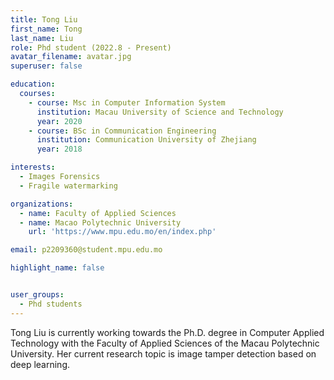 ```yaml
---
title: Tong Liu
first_name: Tong
last_name: Liu
role: Phd student (2022.8 - Present)
avatar_filename: avatar.jpg
superuser: false

education:
  courses:
    - course: Msc in Computer Information System
      institution: Macau University of Science and Technology
      year: 2020
    - course: BSc in Communication Engineering
      institution: Communication University of Zhejiang
      year: 2018

interests:
  - Images Forensics
  - Fragile watermarking

organizations:
  - name: Faculty of Applied Sciences
  - name: Macao Polytechnic University 
    url: 'https://www.mpu.edu.mo/en/index.php'

email: p2209360@student.mpu.edu.mo

highlight_name: false


user_groups:
  - Phd students
---
```


Tong Liu is currently working towards the Ph.D. degree in Computer Applied Technology with the Faculty of Applied Sciences of the Macau Polytechnic University. Her current research topic is image tamper detection based on deep learning.
